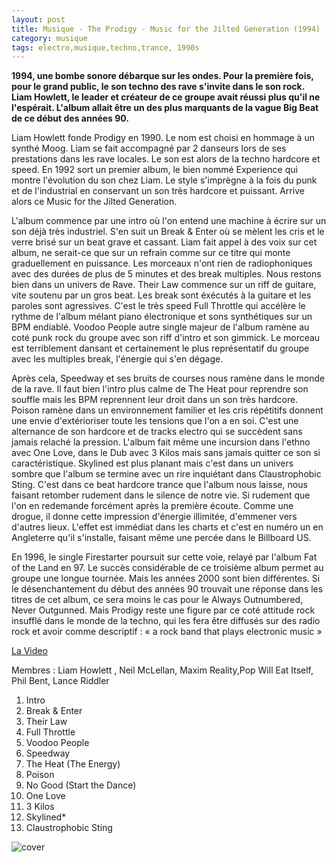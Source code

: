```yaml
---
layout: post
title: Musique - The Prodigy - Music for the Jilted Generation (1994)
category: musique
tags: electro,musique,techno,trance, 1990s
---
```


**1994, une bombe sonore débarque sur les ondes. Pour la première fois, pour le grand public, le son techno des rave s'invite dans le son rock. Liam Howlett, le leader et créateur de ce groupe avait réussi plus qu'il ne l'espérait. L'album allait être un des plus marquants de la vague Big Beat de ce début des années 90.**

Liam Howlett fonde Prodigy en 1990. Le nom est choisi en hommage à un synthé Moog. Liam se fait accompagné par 2 danseurs lors de ses prestations dans les rave locales. Le son est alors de la techno hardcore et speed. En 1992 sort un premier album, le bien nommé Experience qui montre l'évolution du son chez Liam. Le style s'imprègne à la fois du punk et de l'industrial en conservant un son très hardcore et puissant. Arrive alors ce Music for the Jilted Generation.

L'album commence par une intro où l'on entend une machine à écrire sur un son déjà très industriel. S'en suit un Break & Enter où se mèlent les cris et le verre brisé sur un beat grave et cassant. Liam fait appel à des voix sur cet album, ne serait-ce que sur un refrain comme sur ce titre qui monte graduellement en puissance. Les morceaux n'ont rien de radiophoniques avec des durées de plus de 5 minutes et des break multiples. Nous restons bien dans un univers de Rave. Their Law commence sur un riff de guitare, vite soutenu par un gros beat. Les break sont éxécutés à la guitare et les paroles sont agressives. C'est le très speed Full Throttle qui accélère le rythme de l'album mélant piano électronique et sons synthétiques sur un BPM endiablé. Voodoo People autre single majeur de l'album ramène au coté punk rock du groupe avec son riff d'intro et son gimmick. Le morceau est terriblement dansant et certainement le plus représentatif du groupe avec les multiples break, l'énergie qui s'en dégage.

Après cela, Speedway et ses bruits de courses nous ramène dans le monde de la rave. Il faut bien l'intro plus calme de The Heat pour reprendre son souffle mais les BPM reprennent leur droit dans un son très hardcore. Poison ramène dans un environnement familier et les cris répétitifs donnent une envie d'extérioriser toute les tensions que l'on a en soi. C'est une alternance de son hardcore et de tracks electro qui se succèdent sans jamais relaché la pression. L'album fait même une incursion dans l'ethno avec One Love, dans le Dub avec 3 Kilos mais sans jamais quitter ce son si caractéristique. Skylined est plus planant mais c'est dans un univers sombre que l'album se termine avec un rire inquiétant dans Claustrophobic Sting. C'est dans ce beat hardcore trance que l'album nous laisse, nous faisant retomber rudement dans le silence de notre vie. Si rudement que l'on en redemande forcément après la première écoute. Comme une drogue, il donne cette impression d'énergie illimitée, d'emmener vers d'autres lieux. L'effet est immédiat dans les charts et c'est en numéro un en Angleterre qu'il s'installe, faisant même une percée dans le Billboard US.

En 1996, le single Firestarter poursuit sur cette voie, relayé par l'album Fat of the Land en 97. Le succès considérable de ce troisième album permet au groupe une longue tournée. Mais les années 2000 sont bien différentes. Si le désenchantement du début des années 90 trouvait une réponse dans les titres de cet album, ce sera moins le cas pour le Always Outnumbered, Never Outgunned. Mais Prodigy reste une figure par ce coté attitude rock insufflé dans le monde de la techno, qui les fera être diffusés sur des radio rock et avoir comme descriptif : « a rock band that plays electronic music »

[La Video](https://www.youtube.com/watch?v=wmin5WkOuPw)

Membres : Liam Howlett , Neil McLellan, Maxim Reality,Pop Will Eat Itself, Phil Bent, Lance Riddler

1. Intro
2. Break & Enter
3. Their Law
4. Full Throttle
5. Voodoo People
6. Speedway
7. The Heat (The Energy)
8. Poison
9. No Good (Start the Dance)
10. One Love
11. 3 Kilos
12. Skylined*
13. Claustrophobic Sting

![cover](http://cheziceman.files.wordpress.com/2014/11/prodigyjilted.jpg)
